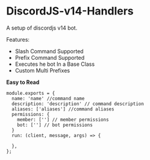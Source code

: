 # DiscordJS-v14-Handlers
A setup of discordjs v14 bot.

Features:
- Slash Command Supported
- Prefix Command Supported
- Executes he bot In a Base Class
- Custom Multi Prefixes

**Easy to Read**
```
module.exports = {
  name: 'name' //command name
  description: 'description' // command description
  aliases: ['aliases'] //command aliases
  permissions: {
    member: [''] // member permissions
    bot: [''] // bot permissions
  }
  run: (client, message, args) => {
    
  },
};
```
